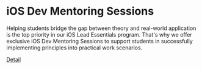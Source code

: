 # iOS Dev Mentoring Sessions

Helping students bridge the gap between theory and real-world application is the top priority in our iOS Lead Essentials program. That's why we offer exclusive iOS Dev Mentoring Sessions to support students in successfully implementing principles into practical work scenarios. 

[Detail](https://eduitfree.com/courses/ios-dev-mentoring-sessions)